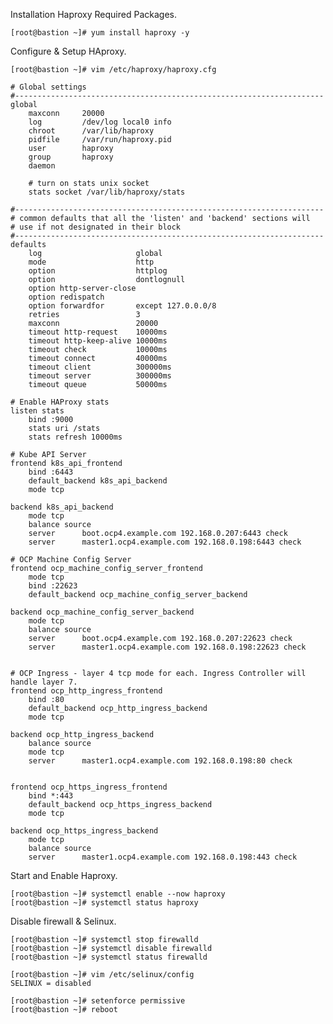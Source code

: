 Installation Haproxy Required Packages.

    [root@bastion ~]# yum install haproxy -y 

Configure & Setup HAproxy. 
    
    [root@bastion ~]# vim /etc/haproxy/haproxy.cfg 
    
    # Global settings
    #---------------------------------------------------------------------
    global
        maxconn     20000
        log         /dev/log local0 info
        chroot      /var/lib/haproxy
        pidfile     /var/run/haproxy.pid
        user        haproxy
        group       haproxy
        daemon
    
        # turn on stats unix socket
        stats socket /var/lib/haproxy/stats
    
    #---------------------------------------------------------------------
    # common defaults that all the 'listen' and 'backend' sections will
    # use if not designated in their block
    #---------------------------------------------------------------------
    defaults
        log                     global
        mode                    http
        option                  httplog
        option                  dontlognull
        option http-server-close
        option redispatch
        option forwardfor       except 127.0.0.0/8
        retries                 3
        maxconn                 20000
        timeout http-request    10000ms
        timeout http-keep-alive 10000ms
        timeout check           10000ms
        timeout connect         40000ms
        timeout client          300000ms
        timeout server          300000ms
        timeout queue           50000ms
    
    # Enable HAProxy stats
    listen stats
        bind :9000
        stats uri /stats
        stats refresh 10000ms
    
    # Kube API Server
    frontend k8s_api_frontend
        bind :6443
        default_backend k8s_api_backend
        mode tcp
    
    backend k8s_api_backend
        mode tcp
        balance source
        server      boot.ocp4.example.com 192.168.0.207:6443 check
        server      master1.ocp4.example.com 192.168.0.198:6443 check

    # OCP Machine Config Server
    frontend ocp_machine_config_server_frontend
        mode tcp
        bind :22623
        default_backend ocp_machine_config_server_backend
    
    backend ocp_machine_config_server_backend
        mode tcp
        balance source
        server      boot.ocp4.example.com 192.168.0.207:22623 check
        server      master1.ocp4.example.com 192.168.0.198:22623 check
    
    
    # OCP Ingress - layer 4 tcp mode for each. Ingress Controller will handle layer 7.
    frontend ocp_http_ingress_frontend
        bind :80
        default_backend ocp_http_ingress_backend
        mode tcp
    
    backend ocp_http_ingress_backend
        balance source
        mode tcp
        server      master1.ocp4.example.com 192.168.0.198:80 check
 
    
    frontend ocp_https_ingress_frontend
        bind *:443
        default_backend ocp_https_ingress_backend
        mode tcp
    
    backend ocp_https_ingress_backend
        mode tcp
        balance source
        server      master1.ocp4.example.com 192.168.0.198:443 check

Start and Enable Haproxy.

    [root@bastion ~]# systemctl enable --now haproxy
    [root@bastion ~]# systemctl status haproxy 

Disable firewall & Selinux. 

    [root@bastion ~]# systemctl stop firewalld 
    [root@bastion ~]# systemctl disable firewalld 
    [root@bastion ~]# systemctl status firewalld

    [root@bastion ~]# vim /etc/selinux/config 
    SELINUX = disabled 

    [root@bastion ~]# setenforce permissive 
    [root@bastion ~]# reboot

